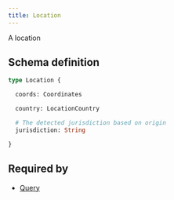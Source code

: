 ```yaml
---
title: Location
---
```


A location

## Schema definition
```graphql
type Location {

  coords: Coordinates 

  country: LocationCountry 

  # The detected jurisdiction based on origin
  jurisdiction: String 

}
```

## Required by
* [Query](graphql/schema/query.md)
